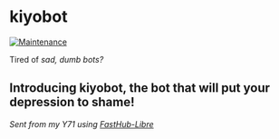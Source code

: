 # kiyobot

[![Maintenance](https://img.shields.io/badge/Maintained%3F-yes-green.svg)](https://GitHub.com/Naereen/StrapDown.js/graphs/commit-activity)

Tired of _sad, dumb bots?_ 

## Introducing kiyobot, the bot that will put your depression to shame!

_Sent from my Y71 using [FastHub-Libre](https://github.com/thermatk/FastHub-Libre/)_

